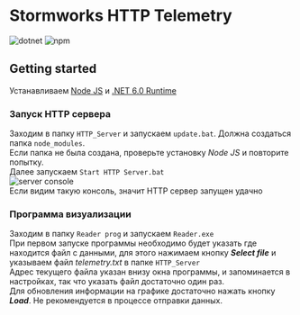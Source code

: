 # Stormworks HTTP Telemetry
![dotnet](https://img.shields.io/badge/.NET-6.0-blue) ![npm](https://img.shields.io/badge/NPM-10.1.0-blue)
## Getting started
Устанавливаем [Node JS](https://nodejs.org/en) и [.NET 6.0 Runtime](https://dotnet.microsoft.com/en-us/download/dotnet/thank-you/runtime-desktop-6.0.26-windows-x64-installer)
### Запуск HTTP сервера
Заходим в папку `HTTP_Server` и запускаем `update.bat`. Должна создаться папка `node_modules`.<br>
Если папка не была создана, проверьте установку *Node JS* и повторите попытку.<br>
Далее запускаем `Start HTTP Server.bat`<br>
![server console](https://i.imgur.com/JfL3gmC.png)<br>
Если видим такую консоль, значит HTTP сервер запущен удачно<br>
### Программа визуализации
Заходим в папку `Reader prog` и запускаем `Reader.exe`<br>
При первом запуске программы необходимо будет указать где находится файл с данными, для этого нажимаем кнопку ***Select file*** и указываем файл *telemetry.txt* в папке `HTTP_Server`<br>
Адрес текущего файла указан внизу окна программы, и запоминается в настройках, так что указать файл достаточно один раз.<br>
Для обновления информации на графике достаточно нажать кнопку ***Load***. Не рекомендуется в процессе отправки данных. 